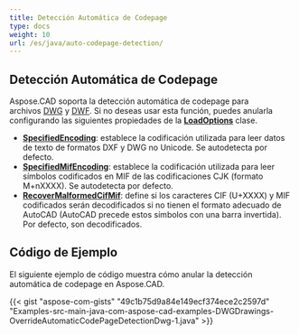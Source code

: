 ```yaml
---
title: Detección Automática de Codepage
type: docs
weight: 10
url: /es/java/auto-codepage-detection/
---
```


## **Detección Automática de Codepage**

Aspose.CAD soporta la detección automática de codepage para archivos [DWG](https://docs.fileformat.com/cad/dwg/) y [DWF](https://docs.fileformat.com/cad/dwf/). Si no deseas usar esta función, puedes anularla configurando las siguientes propiedades de la [**LoadOptions**](https://reference.aspose.com/cad/java/com.aspose.cad/LoadOptions) clase.

- [**SpecifiedEncoding**](https://reference.aspose.com/cad/java/com.aspose.cad/LoadOptions#setSpecifiedEncoding-int-): establece la codificación utilizada para leer datos de texto de formatos DXF y DWG no Unicode. Se autodetecta por defecto.
- [**SpecifiedMifEncoding**](https://reference.aspose.com/cad/java/com.aspose.cad/LoadOptions#setSpecifiedMifEncoding-int-): establece la codificación utilizada para leer símbolos codificados en MIF de las codificaciones CJK (formato M+nXXXX). Se autodetecta por defecto.
- [**RecoverMalformedCifMif**](https://reference.aspose.com/cad/java/com.aspose.cad/LoadOptions#setRecoverMalformedCifMif-boolean-): define si los caracteres CIF (U+XXXX) y MIF codificados serán decodificados si no tienen el formato adecuado de AutoCAD (AutoCAD precede estos símbolos con una barra invertida). Por defecto, son decodificados.

## Código de Ejemplo

El siguiente ejemplo de código muestra cómo anular la detección automática de codepage en Aspose.CAD.

{{< gist "aspose-com-gists" "49c1b75d9a84e149ecf374ece2c2597d" "Examples-src-main-java-com-aspose-cad-examples-DWGDrawings-OverrideAutomaticCodePageDetectionDwg-1.java" >}}
